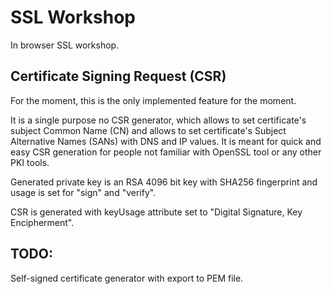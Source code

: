 # SSL Workshop

In browser SSL workshop.

## Certificate Signing Request (CSR)
For the moment, this is the only implemented feature for the moment.

It is a single purpose no CSR generator, which allows to set certificate's subject Common Name (CN) and allows to set certificate's Subject Alternative Names (SANs) with DNS and IP values.
It is meant for quick and easy CSR generation for people not familiar with OpenSSL tool or any other PKI tools.

Generated private key is an RSA 4096 bit key with SHA256 fingerprint and usage is set for "sign" and "verify".

CSR is generated with keyUsage attribute set to "Digital Signature, Key Encipherment".



## TODO:
Self-signed certificate generator with export to PEM file.
